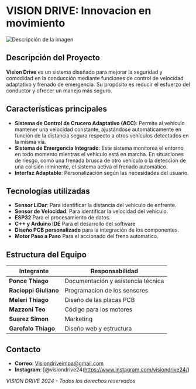 # VISION DRIVE: Innovacion en movimiento

![Descripción de la imagen](https://github.com/impatrq/visiondrive/blob/main/Redes%20Sociales/Logos/logowbg.JPG?raw=true)


## Descripción del Proyecto

**Vision Drive** es un sistema diseñado para mejorar la seguridad y comodidad en la conducción mediante funciones de control de velocidad adaptativo y frenado de emergencia. Su propósito es reducir el esfuerzo del conductor y ofrecer un manejo más seguro.

## Características principales

- **Sistema de Control de Crucero Adaptativo (ACC)**: Permite al vehículo mantener una velocidad constante, ajustándose automáticamente en función de la distancia segura respecto a otros vehículos detectados en la misma vía.
- **Sistema de Emergencia Integrado**:  Este sistema monitorea el entorno en todo momento mientras el vehículo está en marcha. En situaciones de riesgo, como una frenada brusca de otro vehículo o la detección de una colisión inminente, el sistema activa el frenado automático.
- **Interfaz Adaptable**: Personalización según las necesidades del usuario.

## Tecnologías utilizadas

- **Sensor LiDar**: Para identificar la distancia del vehiculo de enfrente.
- **Sensor de Velocidad**: Para identificar la velocidad del vehiculo. 
- **ESP32** Para el procesamiento de datos.
- **C++ y Arduino IDE** Para el desarrollo del software 
- **Diseño PCB personalizado** para la integración de los componentes.
- **Motor Paso a Paso** Para el accionado del freno automatico.
  

## Estructura del Equipo

| Integrante             | Responsabilidad                               |
|------------------------|-----------------------------------------------|
| **Ponce Thiago**       | Documentación y asistencia técnica            |
| **Racioppi Giuliano**  | Programacion de los sensores                  |  
| **Meleri Thiago**      | Diseño de las placas PCB                      |
| **Mazzoni Teo**        | Código para los motores                       |
| **Suarez Simon**       | Marketing                                     |
| **Garofalo Thiago**    | Diseño web y estructura                       |

    
## Contacto

- **Correo**: [Visiondriveimpa@gmail.com](mailto:visiondriveimpa@gmail.com)
- **Instagram**: [@visiondrive24(https://www.instagram.com/visiondrive24/)



*VISION DRIVE 2024 - Todos los derechos reservados*
